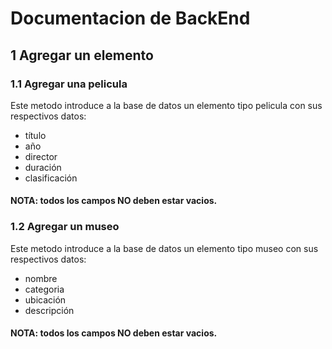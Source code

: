 # Documentacion de BackEnd
## 1 Agregar un elemento
### 1.1 Agregar una pelicula
Este metodo introduce a la base de datos un elemento tipo pelicula con sus respectivos datos:
- título
- año
- director
- duración
- clasificación

#### NOTA: todos los campos NO deben estar vacios.

### 1.2 Agregar un museo
Este metodo introduce a la base de datos un elemento tipo museo con sus respectivos datos:
- nombre
- categoria
- ubicación
- descripción

#### NOTA: todos los campos NO deben estar vacios.
